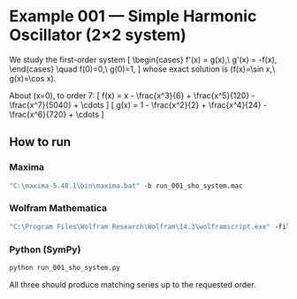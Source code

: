 # Example 001 — Simple Harmonic Oscillator (2×2 system)

We study the first-order system
\[
\begin{cases}
f'(x) = g(x),\\
g'(x) = -f(x),
\end{cases}
\quad f(0)=0,\ g(0)=1,
\]
whose exact solution is \(f(x)=\sin x,\ g(x)=\cos x\).

About \(x=0\), to order 7:
\[
f(x) = x - \frac{x^3}{6} + \frac{x^5}{120} - \frac{x^7}{5040} + \cdots
\]
\[
g(x) = 1 - \frac{x^2}{2} + \frac{x^4}{24} - \frac{x^6}{720} + \cdots
\]

## How to run

### Maxima
```bat
"C:\maxima-5.48.1\bin\maxima.bat" -b run_001_sho_system.mac
````

### Wolfram Mathematica

```bat
"C:\Program Files\Wolfram Research\Wolfram\14.3\wolframscript.exe" -file run_001_sho_system.wl
```

### Python (SymPy)

```bat
python run_001_sho_system.py
```

All three should produce matching series up to the requested order.

